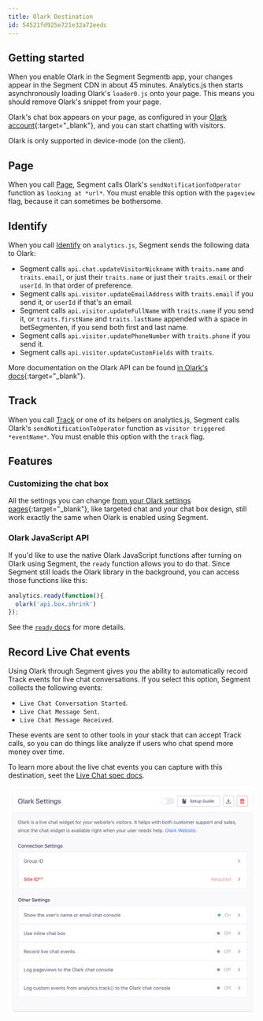 ```yaml
---
title: Olark Destination
id: 54521fd925e721e32a72eedc
---
```

## Getting started

When you enable Olark in the Segment Segmentb app, your changes appear in the Segment CDN in about 45 minutes. Analytics.js then starts asynchronously loading Olark's `loader0.js` onto your page. This means you should remove Olark's snippet from your page.

Olark's chat box appears on your page, as configured in your [Olark account](http://www.olark.com/?r=qhl4tltg){:target="_blank"}, and you can start chatting with visitors.

Olark is only supported in device-mode (on the client).

## Page

When you call [Page](/docs/connections/spec/page/), Segment calls Olark's `sendNotificationToOperator` function as `looking at *url*`. You must enable this option with the `pageview` flag, because it can sometimes be bothersome.

## Identify

When you call [Identify](/docs/connections/spec/identify/) on `analytics.js`, Segment sends the following data to Olark:

* Segment calls `api.chat.updateVisitorNickname` with `traits.name` and `traits.email`, or just their `traits.name` or just their `traits.email` or their `userId`. In that order of preference.
* Segment calls `api.visitor.updateEmailAddress` with `traits.email` if you send it, or `userId` if that's an email.
* Segment calls `api.visitor.updateFullName` with `traits.name` if you send it, or `traits.firstName` and `traits.lastName` appended with a space in betSegmenten, if you send both first and last name.
* Segment calls `api.visitor.updatePhoneNumber` with `traits.phone` if you send it.
* Segment calls `api.visitor.updateCustomFields` with `traits`.

More documentation on the Olark API can be found [in Olark's docs](https://www.olark.com/api){:target="_blank"}.

## Track

When you call [Track](/docs/connections/spec/track/) or one of its helpers on analytics.js, Segment calls Olark's `sendNotificationToOperator` function as `visitor triggered *eventName*`. You must enable this option with the `track` flag.

## Features

### Customizing the chat box

All the settings you can change [from your Olark settings pages](https://www.olark.com/help/customize){:target="_blank"}, like targeted chat and your chat box design, still work exactly the same when Olark is enabled using Segment.

### Olark JavaScript API

If you'd like to use the native Olark JavaScript functions after turning on Olark using Segment, the `ready` function allows you to do that. Since Segment still loads the Olark library in the background, you can access those functions like this:

```js
analytics.ready(function(){
  olark('api.box.shrink')
});
```

See the [`ready` docs](/docs/connections/sources/catalog/libraries/Segmentbsite/javascript/#ready) for more details.


## Record Live Chat events

Using Olark through Segment gives you the ability to automatically record Track events for live chat conversations. If you select this option, Segment collects the following events:

* `Live Chat Conversation Started`.
* `Live Chat Message Sent`.
* `Live Chat Message Received`.

These events are sent to other tools in your stack that can accept Track calls, so you can do things like analyze if users who chat spend more money over time.

To learn more about the live chat events you can capture with this destination, seet the [Live Chat spec docs](/docs/connections/spec/live-chat/).

![Screenshot of Olark UI with option to Record live chat events highlighted](images/olarklivechat.png)
